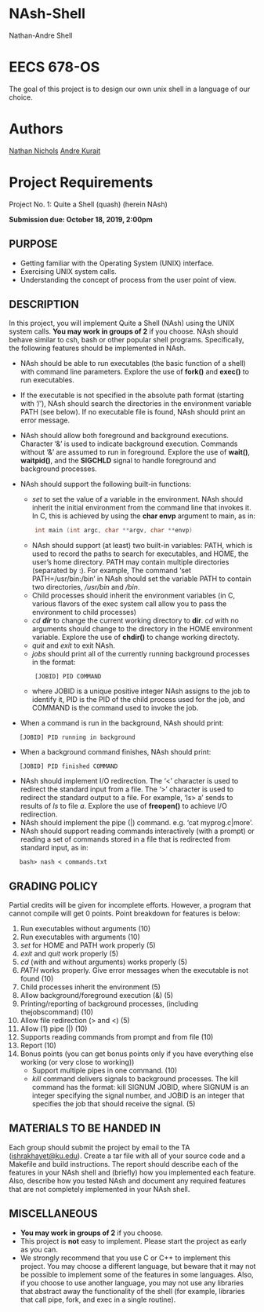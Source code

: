 # NAsh-Shell
Nathan-Andre Shell


# EECS 678-OS
The goal of this project is to design our own unix shell in a language of our choice. 

# Authors
[Nathan Nichols](https://github.com/natenichols)
[Andre Kurait](https://github.com/AndreKurait)


# Project Requirements

Project No. 1: Quite a Shell (quash) (herein NAsh)

**Submission due: October 18, 2019, 2:00pm**

## PURPOSE

- Getting familiar with the Operating System (UNIX) interface.
- Exercising UNIX system calls.
- Understanding the concept of process from the user point of view.

## DESCRIPTION

In this project, you will implement Quite a Shell (NAsh) using the UNIX system calls. **You may
work in groups of 2** if you choose. NAsh should behave similar to csh, bash or other popular shell
programs. Specifically, the following features should be implemented in NAsh.

* NAsh should be able to run executables (the basic function of a shell) with command line parameters. Explore the use of **fork()** and **exec()** to run executables.
* If the executable is not specified in the absolute path format (starting with ‘/’), NAsh should search the directories in the environment variable PATH (see below). If no executable file is found, NAsh should print an error message.
* NAsh should allow both foreground and background executions. Character ‘&’ is used to indicate background execution. Commands without ‘&’ are assumed to run in foreground. Explore the use of **wait()**, **waitpid()**, and the **SIGCHLD** signal to handle foreground and background processes.
* NAsh should support the following built-in functions:
    * *set* to set the value of a variable in the environment. NAsh should inherit the initial environment from the command line that invokes it. In C, this is achieved by using the **char envp** argument to main, as in:
    ```cpp
        int main (int argc, char **argv, char **envp)
    ```
    * NAsh should support (at least) two built-in variables: PATH, which is used to record the
paths to search for executables, and HOME, the user’s home directory. PATH may contain
multiple directories (separated by :). For example, The command ‘set PATH=/usr/bin:/bin’
in NAsh should set the variable PATH to contain two directories, */usr/bin* and */bin*.
    * Child processes should inherit the environment variables (in C, various flavors of the exec system call allow you to pass the environment to child processes)
    * *cd **dir*** to change the current working directory to **dir**. *cd* with no arguments should change to the directory in the HOME environment variable. Explore the use of **chdir()** to change working directoty.
    * *quit* and *exit* to exit NAsh.
    * *jobs* should print all of the currently running background processes in the format:
    ```
        [JOBID] PID COMMAND
    ```
    * where JOBID is a unique positive integer NAsh assigns to the job to identify it, PID is the PID of the child process used for the job, and COMMAND is the command used to invoke the job.

* When a command is run in the background, NAsh should print:
```
   [JOBID] PID running in background
```
* When a background command finishes, NAsh should print:
```
   [JOBID] PID finished COMMAND
```
* NAsh should implement I/O redirection. The ‘<’ character is used to redirect the standard input from a file. The ‘>’ character is used to redirect the standard output to a file. For example, ‘ls> a’ sends to results of *ls* to file *a*. Explore the use of **freopen()** to achieve I/O redirection.
* NAsh should implement the pipe (|) command. e.g. ‘cat myprog.c|more’.
* NAsh should support reading commands interactively (with a prompt) or reading a set of commands stored in a file that is redirected from standard input, as in:
```
   bash> nash < commands.txt
```

## GRADING POLICY

Partial credits will be given for incomplete efforts. However, a program that cannot compile will get
0 points. Point breakdown for features is below:
   1. Run executables without arguments (10)
   2. Run executables with arguments (10)
   3. *set* for HOME and PATH work properly (5)
   4. *exit* and *quit* work properly (5)
   5. *cd* (with and without arguments) works properly (5)
   6. *PATH* works properly. Give error messages when the executable is not found (10)
   7. Child processes inherit the environment (5)
   8. Allow background/foreground execution (&) (5)
   9. Printing/reporting of background processes, (including thejobscommand) (10)
   10. Allow file redirection (> and <) (5)
   11. Allow (1) pipe (|) (10)
   12. Supports reading commands from prompt and from file (10)
   13. Report (10)
   14. Bonus points (you can get bonus points only if you have everything else working (or very close to working))
       * Support multiple pipes in one command. (10)
       * *kill* command delivers signals to background processes. The kill command has the format: kill SIGNUM JOBID, where SIGNUM is an integer specifying the signal number, and JOBID is an integer that specifies the job that should receive the signal. (5)

## MATERIALS TO BE HANDED IN

Each group should submit the project by email to the TA (ishrakhayet@ku.edu). Create a tar file with all of your source code and a Makefile and build instructions. The report should describe each of the features in your NAsh shell and (briefly) how you implemented each feature. Also, describe how you tested NAsh and document any required features that are not completely implemented in your NAsh shell.

## MISCELLANEOUS

* **You may work in groups of 2** if you choose.
* This project is **not** easy to implement. Please start the project as early as you can.
* We strongly recommend that you use C or C++ to implement this project. You may choose a different language, but beware that it may not be possible to implement some of the features in some languages. Also, if you choose to use another language, you may not use any libraries that abstract away the functionality of the shell (for example, libraries that call pipe, fork, and exec in a single routine).

